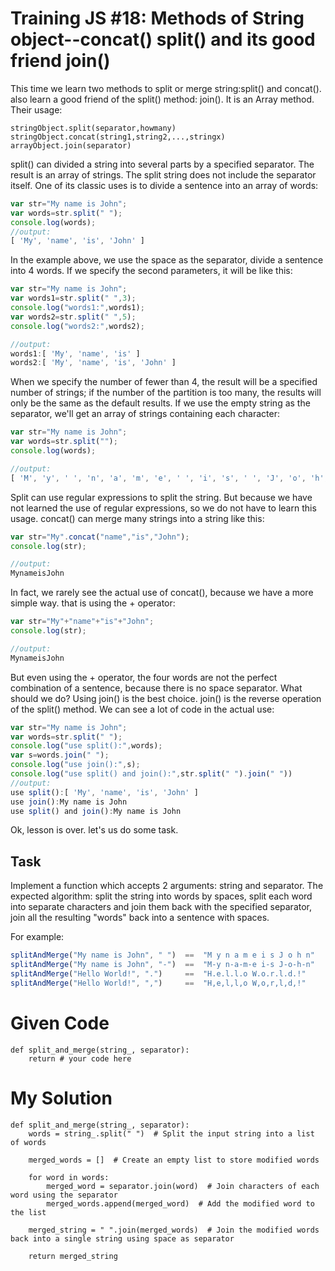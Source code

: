 # Training JS #18: Methods of String object--concat() split() and its good friend join()

This time we learn two methods to split or merge string:split() and concat(). also learn a good friend of the split() method: join(). It is an Array method. Their usage:

```{python}
stringObject.split(separator,howmany)
stringObject.concat(string1,string2,...,stringx)
arrayObject.join(separator)
```

split() can divided a string into several parts by a specified separator. The result is an array of strings. The split string does not include the separator itself. One of its classic uses is to divide a sentence into an array of words:

```javascript
var str="My name is John";
var words=str.split(" ");
console.log(words);
//output:
[ 'My', 'name', 'is', 'John' ]
```

In the example above, we use the space as the separator, divide a sentence into 4 words. If we specify the second parameters, it will be like this:

```javascript
var str="My name is John";
var words1=str.split(" ",3);
console.log("words1:",words1);
var words2=str.split(" ",5);
console.log("words2:",words2);

//output:
words1:[ 'My', 'name', 'is' ]
words2:[ 'My', 'name', 'is', 'John' ]
```

When we specify the number of fewer than 4, the result will be a specified number of strings; if the number of the partition is too many, the results will only be the same as the default results.
If we use the empty string as the separator, we'll get an array of strings containing each character:

```javascript
var str="My name is John";
var words=str.split("");
console.log(words);

//output:
[ 'M', 'y', ' ', 'n', 'a', 'm', 'e', ' ', 'i', 's', ' ', 'J', 'o', 'h', 'n' ]
```

Split can use regular expressions to split the string. But because we have not learned the use of regular expressions, so we do not have to learn this usage.
concat() can merge many strings into a string like this:

```javascript
var str="My".concat("name","is","John");
console.log(str);

//output:
MynameisJohn
```

In fact, we rarely see the actual use of concat(), because we have a more simple way. that is using the + operator:

```javascript
var str="My"+"name"+"is"+"John";
console.log(str);

//output:
MynameisJohn
```

But even using the + operator, the four words are not the perfect combination of a sentence, because there is no space separator. What should we do? Using join() is the best choice.
join() is the reverse operation of the split() method. We can see a lot of code in the actual use:

```javascript
var str="My name is John";
var words=str.split(" ");
console.log("use split():",words);
var s=words.join(" ");
console.log("use join():",s);
console.log("use split() and join():",str.split(" ").join(" "))
//output:
use split():[ 'My', 'name', 'is', 'John' ]
use join():My name is John
use split() and join():My name is John
```

Ok, lesson is over. let's us do some task.

## Task
Implement a function which accepts 2 arguments: string and separator.
The expected algorithm: split the string into words by spaces, split each word into separate characters and join them back with the specified separator, join all the resulting "words" back into a sentence with spaces.

For example:

```javascript
splitAndMerge("My name is John", " ")  ==  "M y n a m e i s J o h n"
splitAndMerge("My name is John", "-")  ==  "M-y n-a-m-e i-s J-o-h-n"
splitAndMerge("Hello World!", ".")     ==  "H.e.l.l.o W.o.r.l.d.!"
splitAndMerge("Hello World!", ",")     ==  "H,e,l,l,o W,o,r,l,d,!"
```

# Given Code

```{python}
def split_and_merge(string_, separator):
    return # your code here
```

# My Solution

```{python}
def split_and_merge(string_, separator):
    words = string_.split(" ")  # Split the input string into a list of words
    
    merged_words = []  # Create an empty list to store modified words
    
    for word in words:
        merged_word = separator.join(word)  # Join characters of each word using the separator
        merged_words.append(merged_word)  # Add the modified word to the list
    
    merged_string = " ".join(merged_words)  # Join the modified words back into a single string using space as separator
    
    return merged_string
```
